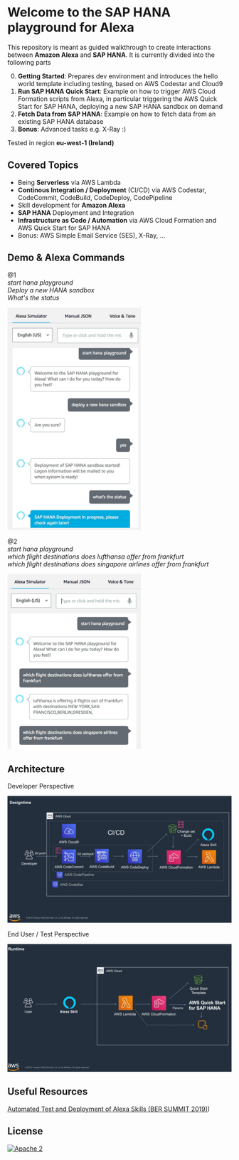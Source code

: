 # Welcome to the SAP HANA playground for Alexa

This repository is meant as guided walkthrough to create interactions between **Amazon Alexa** and **SAP HANA**.
It is currently divided into the following parts

0. **Getting Started**: Prepares dev environment and introduces the hello world template including testing, based on AWS Codestar and Cloud9
1. **Run SAP HANA Quick Start**: Example on how to trigger AWS Cloud Formation scripts from Alexa, in particular triggering the AWS Quick Start for SAP HANA, deploying a new SAP HANA sandbox on demand
2. **Fetch Data from SAP HANA**: Example on how to fetch data from an existing SAP HANA database
3. **Bonus**: Advanced tasks e.g. X-Ray :)

Tested in region **eu-west-1 (Ireland)**

## Covered Topics

- Being **Serverless** via AWS Lambda
- **Continous Integration / Deployment** (CI/CD) via AWS Codestar, CodeCommit, CodeBuild, CodeDeploy, CodePipeline
- Skill development for **Amazon Alexa**
- **SAP HANA** Deployment and Integration
- **Infrastructure as Code / Automation** via AWS Cloud Formation and AWS Quick Start for SAP HANA
- Bonus: AWS Simple Email Service (SES), X-Ray, ...

## Demo & Alexa Commands

@1  
*start hana playground*  
*Deploy a new HANA sandbox*  
*What's the status*  

<img src="assets/alexa_demo1.jpg" width="300" >

@2  
*start hana playground*  
*which flight destinations does lufthansa offer from frankfurt*  
*which flight destinations does singapore airlines offer from frankfurt*  

<img src="assets/alexa_demo2.jpg" width="300" >

## Architecture

Developer Perspective

![image](assets/Architecture1.jpg)

End User / Test Perspective

![image](assets/Architecture2.jpg)

## Useful Resources

[Automated Test and Deployment of Alexa Skills (BER SUMMIT 2019)](https://aws-de-marketing.s3-eu-central-1.amazonaws.com/Field%20Marketing/Summit-Berlin-2019/Presentations/AWS_Summit_Berlin_2019_Feb27_AutomatingTestandDeploymentofAlexaSkills.pdf))

## License

[![Apache 2](https://img.shields.io/badge/license-Apache%202-blue.svg)](./LICENSE.txt)